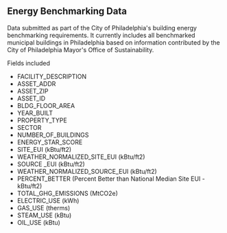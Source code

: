 ## Energy Benchmarking Data

Data submitted as part of the City of Philadelphia's building energy benchmarking requirements. It currently includes all benchmarked municipal buildings in Philadelphia based on information contributed by the City of Philadelphia Mayor's Office of Sustainability.

Fields included 
* FACILITY_DESCRIPTION
* ASSET_ADDR
* ASSET_ZIP
* ASSET_ID
* BLDG_FLOOR_AREA
* YEAR_BUILT
* PROPERTY_TYPE
* SECTOR
* NUMBER_OF_BUILDINGS
* ENERGY_STAR_SCORE
* SITE_EUI (kBtu/ft2)
* WEATHER_NORMALIZED_SITE_EUI (kBtu/ft2)
* SOURCE _EUI (kBtu/ft2)
* WEATHER_NORMALIZED_SOURCE_EUI (kBtu/ft2)
* PERCENT_BETTER (Percent Better than National Median Site EUI - kBtu/ft2)
* TOTAL_GHG_EMISSIONS (MtCO2e)
* ELECTRIC_USE (kWh)
* GAS_USE (therms)
* STEAM_USE (kBtu)
* OIL_USE (kBtu)
